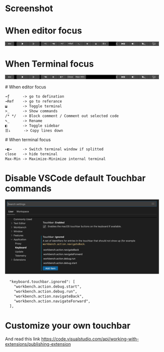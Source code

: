 # Screenshot

# When editor focus
![screenshot](https://raw.githubusercontent.com/Augustpi/touch_bar/master/doc-images/screenshot.png)

# When Terminal focus
![screenshot](https://raw.githubusercontent.com/Augustpi/touch_bar/master/doc-images/screenshot1.png)

# When editor focus
```
→ƒ      -> go to defination
→Ref    -> go to referance
⬓       -> Toggle terminal
>_      -> Show commands
/* */   -> Block comment / Comment out selected code
✎_      -> Rename
◧       -> Toggle sidebar
☰↓      -> Copy lines down
```

# When terminal focus
```
←◧→     -> Switch terminal window if splitted
close   -> hide terminal
Max-Min -> Maximize-Minimize internal terminal
```
# Disable VSCode default Touchbar commands

![disable-vscode-default-touchbar](https://raw.githubusercontent.com/Augustpi/touch_bar/master/doc-images/config.png)

```
  "keyboard.touchbar.ignored": [
    "workbench.action.debug.start",
    "workbench.action.debug.run",
    "workbench.action.navigateBack",
    "workbench.action.navigateForward",
  ],
```

# Customize your own touchbar

And read this link <https://code.visualstudio.com/api/working-with-extensions/publishing-extension>
